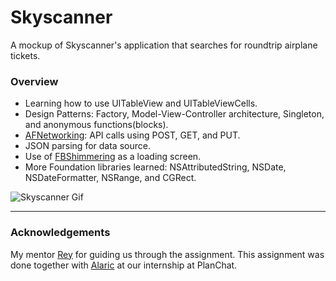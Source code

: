 # Skyscanner

A mockup of Skyscanner's application that searches for roundtrip airplane tickets.

### Overview

* Learning how to use UITableView and UITableViewCells.
* Design Patterns: Factory, Model-View-Controller architecture, Singleton, and anonymous functions(blocks).
* [AFNetworking](https://github.com/AFNetworking/AFNetworking): API calls using POST, GET, and PUT.
* JSON parsing for data source.
* Use of [FBShimmering](https://github.com/facebook/Shimmer) as a loading screen.
* More Foundation libraries learned: NSAttributedString, NSDate, NSDateFormatter, NSRange, and CGRect.

![Skyscanner Gif](https://user-images.githubusercontent.com/12219300/38184813-19e46e60-35ff-11e8-98b2-7281ae83e3e2.gif)

---

### Acknowledgements
My mentor [Rey](https://github.com/reygonzales) for guiding us through the assignment. This assignment was done together with  [Alaric](https://github.com/AlaricGonzales) at our internship at PlanChat. 

